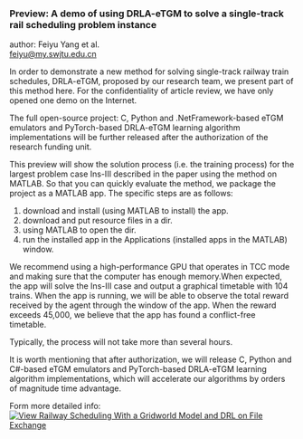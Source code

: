### Preview: A demo of using DRLA-eTGM to solve a single-track rail scheduling problem instance
author: Feiyu Yang et al.  
feiyu@my.swjtu.edu.cn  


 In order to demonstrate a new method for solving single-track railway train schedules, DRLA-eTGM, proposed by our research team, we present part of this method here.
For the confidentiality of article review, we have only opened one demo on the Internet.  

The full open-source project: C, Python and .NetFramework-based eTGM emulators and PyTorch-based DRLA-eTGM learning algorithm implementations will be further released after the authorization of the research funding unit. 

 This preview will show the solution process (i.e. the training process) for the largest problem case Ins-III described in the paper using the method on MATLAB. So that you can quickly evaluate the method, we package the project as a MATLAB app. The specific steps are as follows:
1. download and install (using MATLAB to install) the app.  
2. download and put resource files in a dir.  
3. using MATLAB to open the dir.  
4. run the installed app in the Applications (installed apps in the MATLAB) window.  

 We recommend using a high-performance GPU that operates in TCC mode and making sure that the computer has enough memory.When expected, the app will solve the Ins-III case and output a graphical timetable with 104 trains. When the app is running, we will be able to observe the total reward received by the agent through the window of the app. When the reward exceeds 45,000, we believe that the app has found a conflict-free timetable. 
 
 Typically, the process will not take more than several hours.   

 It is worth mentioning that after authorization, we will release C, Python and C#-based eTGM emulators and PyTorch-based DRLA-eTGM learning algorithm implementations, which will accelerate our algorithms by orders of magnitude time advantage.  
  
Form more detailed info:
[![View Railway Scheduling With a Gridworld Model and DRL on File Exchange](https://www.mathworks.com/matlabcentral/images/matlab-file-exchange.svg)](https://www.mathworks.com/matlabcentral/fileexchange/126710-railway-scheduling-with-a-gridworld-model-and-drl)
